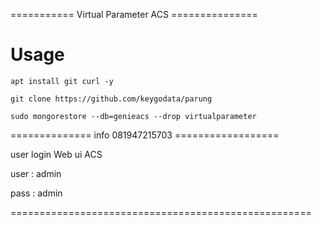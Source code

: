 =========== Virtual Parameter ACS ===============

# Usage
```
apt install git curl -y
```
```
git clone https://github.com/keygodata/parung
```
```
sudo mongorestore --db=genieacs --drop virtualparameter
```

============== info 081947215703 ==================

user login Web ui ACS

user : admin

pass : admin

====================================================
